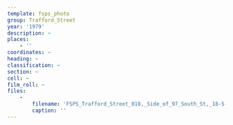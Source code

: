 ```yaml
---
template: fsps_photo
group: Trafford_Street
year: '1979'
description: ~
places:
    - ''
coordinates: ~
heading: ~
classification: ~
section: ~
cell: ~
film_roll: ~
files:
    -
        filename: 'FSPS_Trafford_Street_018,_Side_of_97_South_St,_18-5-D,_1979.png'
        caption: ''
---
```

